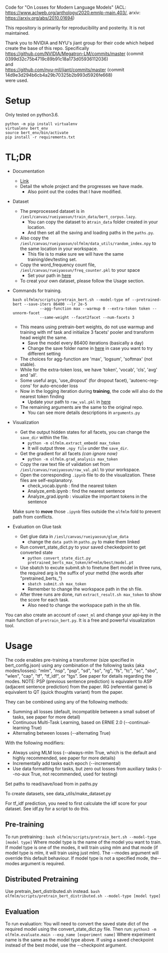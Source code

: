 Code for "On Losses for Modern Language Models" (ACL: https://www.aclweb.org/anthology/2020.emnlp-main.403/, arxiv: https://arxiv.org/abs/2010.01694)

This repository is primarily for reproducibility and posterity. It is not maintained.

Thank you to NVIDIA and NYU's jiant group for their code which helped create the base of this repo. Specifically
https://github.com/NVIDIA/Megatron-LM/commits/master (commit 0399d32c75b4719c89b91c18a173d05936112036)  
and  
https://github.com/nyu-mll/jiant/commits/master (commit 14d9e3d294b6cb4a29b70325b2b993d5926fe668)  
were used.

# Setup
Only tested on python3.6.

```
python -m pip install virtualenv
virtualenv bert_env
source bert_env/bin/activate
pip install -r requirements.txt
```


# TL;DR 
- Documentation
  - [Link](https://hackmd.io/@5ZnjJQRbT9CfVYeuVPNXVw/HylPupjNO)
  - Detail the whole project and the progresses we have made. 
    - Also point out the codes that I have modified. 
   
- Dataset
  - The preprocessed dataset is in ```/iesl/canvas/rueiyaosun/train_data/bert_corpus.lazy```. 
    - You can copy the dataset to a```train_data``` folder created in your location. 
    - And then set all the saving and loading paths in the ```paths.py```.
  - Also copy the ```/iesl/canvas/rueiyaosun/olfmlm/data_utils/random_index.npy``` to the same location in your workspace. 
    - This file is to make sure we will have the same training/dev/testing set.
  - Copy the word_frequency count file, ```/iesl/canvas/rueiyaosun/freq_counter.pkl``` to your space
    - Set your path in [here](https://github.com/msps9341012/olfmlm/blob/mf/model/new_models.py#L14)
  - To creat your own dataset, please follow the Usage section.
    
- Commands for training.
  ```
  bash olfmlm/scripts/pretrain_bert.sh --model-type mf --pretrained-bert --save-iters 86400 --lr 2e-5 
              --agg-function max --warmup 0 --extra-token token --unnorm-facet
              --same-weight --facet2facet --num-facets 3
  ```
    - This means using pretrain-bert weights, do not use warmup and training with mf task and initialize 3 facets' pooler and transform head weight the same.
      - Save the model every 86400 iterations (basically a day)
      - Change the save folder name in [here](https://github.com/msps9341012/olfmlm/blob/mf/arguments.py#L307) in case you want to try different setting
    - The choices for agg-function are 'max', 'logsum', 'softmax' (not stable). 
    - While for the extra-token loss, we have 'token', 'vocab', 'cls', 'avg' and 'all'.
    - Some useful args, 'use_dropout' (for dropout facet), 'autoenc-reg-cons' for auto-encoder loss
    - Now in the logging iteration during **training**, the code will also do the nearest token finding
      - Update your path to ```raw_val.pkl``` in [here](https://github.com/msps9341012/olfmlm/blob/mf/find_neighbors.py#L34)
    - The remaining arguments are the same to the original repo. 
      - You can see more details descriptions in ```arguments.py```
  
- Visualization
  - Get the output hidden states for all facets, you can change the ```save_dir``` within the file.
    - ```python -m olfmlm.extract_embedd max_token```
    - It will output three ```.npy file``` under the ```save_dir```.
  - Get the gradient for all facets _(can ignore now)_
    - ```python -m olfmlm.grad_analysis max_token```
  - Copy the raw text file of validation set from ```/iesl/canvas/rueiyaosun/raw_val.pkl``` to your workspace.  
  - Open the corresponding ```.ipynb``` file to do the visualization. These files are self-explanatory.
    - check_vocab.ipynb : find the nearest token
    - Analyze_emb.ipynb : find the nearest sentence
    - Analyze_grad.ipynb : visualize the important tokens in the sentence 
  
  Make sure to **move** those ```.ipynb``` files outside the ```olfmlm``` fold to prevent path from conflicts.
   
- Evaluation on Glue task
  - Get glue data in ```/iesl/canvas/rueiyaosun/glue_data```
    - change the ```data path``` in ```paths.py``` to make them linked
  - Run convert_state_dict.py to your saved checkedpoint to get converted state
    - ```python convert_state_dict.py pretrained_berts_max_token/mf+mlm/best/model.pt```
  - Use sbatch to excute submit.sh to finetune Bert model in three runs, the required arg is the suffix of your methd (the words after "pretrained_berts_")
    - ```sbatch submit.sh max_token```
    - Remember to change the workspace path in the sh file.
  - After three runs are done, run ```extract_result.sh max_token``` to show the score for each task.
    - Also need to change the workspace path in the sh file.


You can also create an account of ```comet_ml``` and change your api-key in the main function of ```pretrain_bert.py```. It is a free and powerful visualization tool.


# Usage
The code enables pre-training a transformer (size specified in bert_config.json) using any combination of the following tasks (aka modes/losses):
"mlm", "nsp", "psp", "sd", "so", "rg", "fs", "tc", "sc", "sbo", "wlen", "cap", "tf", "tf_idf", or "tgs". See paper for details regarding the modes.
NOTE: PSP (previous sentence prediction) is equivalent to ASP (adjacent sentence prediction) from the paper. RG (referential game) is equivalent to QT (quick thoughts variant) from the paper.

They can be combined using any of the following methods:
- Summing all losses (default, incompatible between a small subset of tasks, see paper for more detail)
- Continuous Multi-Task Learning, based on ERNIE 2.0 (--continual-learning True)
- Alternating between losses (--alternating True)

With the following modifiers:
- Always using MLM loss (--always-mlm True, which is the default and highly recommended, see paper for more details)
- Incrementally add tasks each epoch (--incremental)
- Use data formatting for tasks, but zero out losses from auxiliary tasks (--no-aux True, not recommended, used for testing)

Set paths to read/save/load from in paths.py

To create datasets, see data_utils/make_dataset.py

For tf_idf prediction, you need to first calculate the idf score for your dataset. See idf.py for a script to do this.

## Pre-training
To run pretraining :
`bash olfmlm/scripts/pretrain_bert.sh --model-type [model type]`
Where model type is the name of the model you want to train. If model type is one of the modes, it will train using mlm and that mode (if model type is mlm, it will train using just mlm).
The --modes argument will override this default behaviour. If model type is not a specified mode, the--modes argument is required.

## Distributed Pretraining
Use pretrain_bert_distributed.sh instead.
`bash olfmlm/scripts/pretrain_bert_distributed.sh --model-type [model type]`

## Evaluation
To run evaluation:
You will need to convert the saved state dict of the required model using the convert_state_dict.py file.
Then run:
`python3 -m olfmlm.evaluate.main --exp_name [experiment name]`
Where experiment name is the same as the model type above. If using a saved checkpoint instead of the best model, use the --checkpoint argument.



